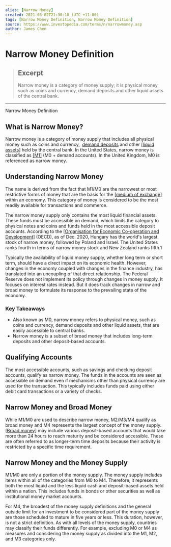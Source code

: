 ```yaml
---
alias: [Narrow Money]
created: 2021-03-02T21:30:10 (UTC +11:00)
tags: [Narrow Money Definition, Narrow Money Definition]
source: https://www.investopedia.com/terms/n/narrowmoney.asp
author: James Chen
---
```


# Narrow Money Definition

> ## Excerpt
> Narrow money is a category of money supply; it is physical money such as coins and currency, demand deposits and other liquid assets of the central bank.

---

Narrow Money Definition
## What is Narrow Money?

Narrow money is a category of money supply that includes all physical money such as coins and currency,  [demand deposits](https://www.investopedia.com/terms/d/demanddeposit.asp) and other [[liquid assets]](https://www.investopedia.com/terms/l/liquidasset.asp) held by the central bank. In the United States, narrow money is classified as [[M1]](https://www.investopedia.com/terms/m/m1.asp) (M0 + demand accounts). In the United Kingdom, M0 is referenced as narrow money.

## Understanding Narrow Money

The name is derived from the fact that M1/M0 are the narrowest or most restrictive forms of money that are the basis for the [[medium of exchange]](https://www.investopedia.com/terms/m/mediumofexchange.asp) within an economy. This category of money is considered to be the most readily available for transactions and commerce.

The narrow money supply only contains the most liquid financial assets. These funds must be accessible on demand, which limits the category to physical notes and coins and funds held in the most accessible deposit accounts. According to the [[Organisation for Economic Co-operation and Development]](https://www.investopedia.com/terms/o/oecd.asp) (OECD), as of Dec. 2020, Hungary has the world's largest stock of narrow money, followed by Poland and Israel. The United States ranks fourth in terms of narrow money stock and New Zealand ranks fifth.1

Typically the availability of liquid money supply, whether long term or short term, should have a direct impact on its economic health. However, changes in the economy coupled with changes in the finance industry, has translated into an uncoupling of that direct relationship. The Federal Reserve does not implement its policy through changes in money supply. It focuses on interest rates instead. But it does track changes in narrow and broad money to formulate its response to the prevailing state of the economy.

### Key Takeaways

-   Also known as M0, narrow money refers to physical money, such as coins and currency, demand deposits and other liquid assets, that are easily accessible to central banks.
-   Narrow money is a subset of broad money that includes long-term deposits and other deposit-based accounts.

## Qualifying Accounts

The most accessible accounts, such as savings and checking deposit accounts, qualify as narrow money. The funds in the accounts are seen as accessible on demand even if mechanisms other than physical currency are used for the transaction. This typically includes funds paid using either debit card transactions or a variety of checks.

## Narrow Money and Broad Money

While M1/M0 are used to describe narrow money, M2/M3/M4 qualify as broad money and M4 represents the largest concept of the money supply. [[Broad money]](https://www.investopedia.com/terms/b/broad-money.asp) may include various deposit-based accounts that would take more than 24 hours to reach maturity and be considered accessible. These are often referred to as longer-term time deposits because their activity is restricted by a specific time requirement.

## Narrow Money and the Money Supply

M1/M0 are only a portion of the money supply. The money supply includes items within all of the categories from M0 to M4. Therefore, it represents both the most liquid and the less liquid cash and deposit-based assets held within a nation. This includes funds in bonds or other securities as well as institutional money market accounts.

For M4, the broadest of the money supply definitions and the general outside limit for an investment to be considered part of the money supply are those scheduled to mature in five years or less. This duration, however, is not a strict definition. As with all levels of the money supply, countries may classify their funds differently. For example, excluding M0 or M4 as measures and considering the money supply as divided into the M1, M2, and M3 categories only.
